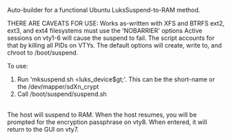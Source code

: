 Auto-builder for a functional Ubuntu LuksSuspend-to-RAM method.

THERE ARE CAVEATS FOR USE:
 Works as-written with XFS and BTRFS
 ext2, ext3, and ext4 filesystems must use the 'NOBARRIER' options
 Active sessions on vty1-6 will cause the suspend to fail. The script accounts for that by killing all PIDs on VTYs.
 The default options will create, write to, and chroot to /boot/suspend.

To use:<br>
1. Run 'mksuspend.sh &lt;luks_device$gt;'. This can be the short-name or the /dev/mapper/sdXn_crypt<br>
2. Call /boot/suspend/suspend.sh<br><br>

The host will suspend to RAM. When the host resumes, you will be prompted for the encryption passphrase on vty8. When entered, it will return to the GUI on vty7.
